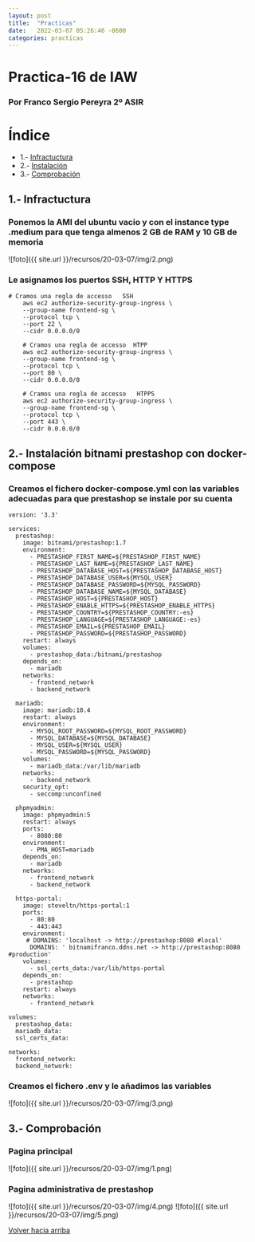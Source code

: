 ```yaml
---
layout: post
title:  "Practicas"
date:   2022-03-07 05:26:46 -0600
categories: practicas
---
```



# Practica-16 de IAW
<div id='id6' />

### **Por Franco Sergio Pereyra 2º ASIR**
# **Índice**
* 1.- [Infractuctura ](#id1)
* 2.- [Instalación](#id2)
* 3.- [Comprobación](#id3)

<div id='id1' />

## 1.- Infractuctura
### Ponemos la AMI del ubuntu vacio y con el instance type .medium para que tenga almenos 2 GB de RAM y 10 GB de memoria 
![foto]({{ site.url }}/recursos/20-03-07/img/2.png)

### Le asignamos los puertos SSH, HTTP Y HTTPS
```
# Cramos una regla de accesso   SSH
    aws ec2 authorize-security-group-ingress \
    --group-name frontend-sg \
    --protocol tcp \
    --port 22 \
    --cidr 0.0.0.0/0

    # Cramos una regla de accesso  HTPP
    aws ec2 authorize-security-group-ingress \
    --group-name frontend-sg \
    --protocol tcp \
    --port 80 \
    --cidr 0.0.0.0/0

    # Cramos una regla de accesso   HTPPS
    aws ec2 authorize-security-group-ingress \
    --group-name frontend-sg \
    --protocol tcp \
    --port 443 \
    --cidr 0.0.0.0/0
```


<div id='id2' />

## 2.- Instalación bitnami prestashop con docker-compose
### Creamos el fichero  docker-compose.yml con las variables adecuadas para que prestashop se instale por su cuenta

```
version: '3.3'

services:
  prestashop:
    image: bitnami/prestashop:1.7
    environment:
      - PRESTASHOP_FIRST_NAME=${PRESTASHOP_FIRST_NAME}
      - PRESTASHOP_LAST_NAME=${PRESTASHOP_LAST_NAME}
      - PRESTASHOP_DATABASE_HOST=${PRESTASHOP_DATABASE_HOST}
      - PRESTASHOP_DATABASE_USER=${MYSQL_USER}
      - PRESTASHOP_DATABASE_PASSWORD=${MYSQL_PASSWORD}
      - PRESTASHOP_DATABASE_NAME=${MYSQL_DATABASE}
      - PRESTASHOP_HOST=${PRESTASHOP_HOST}
      - PRESTASHOP_ENABLE_HTTPS=${PRESTASHOP_ENABLE_HTTPS}
      - PRESTASHOP_COUNTRY=${PRESTASHOP_COUNTRY:-es}
      - PRESTASHOP_LANGUAGE=${PRESTASHOP_LANGUAGE:-es}
      - PRESTASHOP_EMAIL=${PRESTASHOP_EMAIL}
      - PRESTASHOP_PASSWORD=${PRESTASHOP_PASSWORD}
    restart: always
    volumes:
      - prestashop_data:/bitnami/prestashop
    depends_on:
      - mariadb
    networks:
      - frontend_network
      - backend_network
  
  mariadb:
    image: mariadb:10.4
    restart: always
    environment:
      - MYSQL_ROOT_PASSWORD=${MYSQL_ROOT_PASSWORD}
      - MYSQL_DATABASE=${MYSQL_DATABASE}
      - MYSQL_USER=${MYSQL_USER}
      - MYSQL_PASSWORD=${MYSQL_PASSWORD}
    volumes:
      - mariadb_data:/var/lib/mariadb
    networks:
      - backend_network
    security_opt:
      - seccomp:unconfined

  phpmyadmin:
    image: phpmyadmin:5
    restart: always
    ports:
      - 8080:80
    environment:
      - PMA_HOST=mariadb
    depends_on:
      - mariadb
    networks:
      - frontend_network
      - backend_network

  https-portal:
    image: steveltn/https-portal:1
    ports:
      - 80:80
      - 443:443
    environment:
     # DOMAINS: 'localhost -> http://prestashop:8080 #local'
      DOMAINS: ' bitnamifranco.ddns.net -> http://prestashop:8080 #production'
    volumes:
      - ssl_certs_data:/var/lib/https-portal
    depends_on:
      - prestashop
    restart: always
    networks:
      - frontend_network

volumes:
  prestashop_data:
  mariadb_data:
  ssl_certs_data:

networks:
  frontend_network:
  backend_network:

```
### Creamos el fichero .env y le añadimos las variables
![foto]({{ site.url }}/recursos/20-03-07/img/3.png)


<div id='id3' />

## 3.- Comprobación
### Pagina principal
![foto]({{ site.url }}/recursos/20-03-07/img/1.png)
### Pagina administrativa de prestashop
![foto]({{ site.url }}/recursos/20-03-07/img/4.png)
![foto]({{ site.url }}/recursos/20-03-07/img/5.png)

<div id='id4' />


[Volver hacia arriba](#id6)
